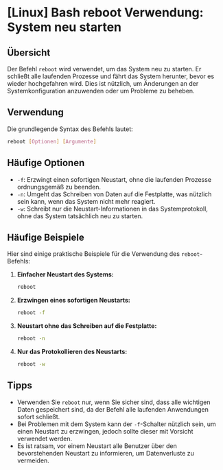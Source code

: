 # [Linux] Bash reboot Verwendung: System neu starten

## Übersicht
Der Befehl `reboot` wird verwendet, um das System neu zu starten. Er schließt alle laufenden Prozesse und fährt das System herunter, bevor es wieder hochgefahren wird. Dies ist nützlich, um Änderungen an der Systemkonfiguration anzuwenden oder um Probleme zu beheben.

## Verwendung
Die grundlegende Syntax des Befehls lautet:

```bash
reboot [Optionen] [Argumente]
```

## Häufige Optionen
- `-f`: Erzwingt einen sofortigen Neustart, ohne die laufenden Prozesse ordnungsgemäß zu beenden.
- `-n`: Umgeht das Schreiben von Daten auf die Festplatte, was nützlich sein kann, wenn das System nicht mehr reagiert.
- `-w`: Schreibt nur die Neustart-Informationen in das Systemprotokoll, ohne das System tatsächlich neu zu starten.

## Häufige Beispiele
Hier sind einige praktische Beispiele für die Verwendung des `reboot`-Befehls:

1. **Einfacher Neustart des Systems:**
   ```bash
   reboot
   ```

2. **Erzwingen eines sofortigen Neustarts:**
   ```bash
   reboot -f
   ```

3. **Neustart ohne das Schreiben auf die Festplatte:**
   ```bash
   reboot -n
   ```

4. **Nur das Protokollieren des Neustarts:**
   ```bash
   reboot -w
   ```

## Tipps
- Verwenden Sie `reboot` nur, wenn Sie sicher sind, dass alle wichtigen Daten gespeichert sind, da der Befehl alle laufenden Anwendungen sofort schließt.
- Bei Problemen mit dem System kann der `-f`-Schalter nützlich sein, um einen Neustart zu erzwingen, jedoch sollte dieser mit Vorsicht verwendet werden.
- Es ist ratsam, vor einem Neustart alle Benutzer über den bevorstehenden Neustart zu informieren, um Datenverluste zu vermeiden.